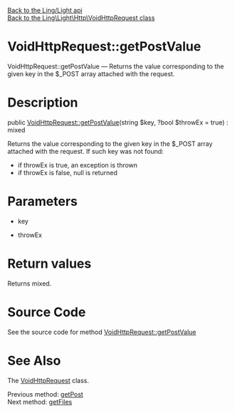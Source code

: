 [Back to the Ling/Light api](https://github.com/lingtalfi/Light/blob/master/doc/api/Ling/Light.md)<br>
[Back to the Ling\Light\Http\VoidHttpRequest class](https://github.com/lingtalfi/Light/blob/master/doc/api/Ling/Light/Http/VoidHttpRequest.md)


VoidHttpRequest::getPostValue
================



VoidHttpRequest::getPostValue — Returns the value corresponding to the given key in the $_POST array attached with the request.




Description
================


public [VoidHttpRequest::getPostValue](https://github.com/lingtalfi/Light/blob/master/doc/api/Ling/Light/Http/VoidHttpRequest/getPostValue.md)(string $key, ?bool $throwEx = true) : mixed




Returns the value corresponding to the given key in the $_POST array attached with the request.
If such key was not found:

- if throwEx is true, an exception is thrown
- if throwEx is false, null is returned




Parameters
================


- key

    

- throwEx

    


Return values
================

Returns mixed.








Source Code
===========
See the source code for method [VoidHttpRequest::getPostValue](https://github.com/lingtalfi/Light/blob/master/Http/VoidHttpRequest.php#L149-L152)


See Also
================

The [VoidHttpRequest](https://github.com/lingtalfi/Light/blob/master/doc/api/Ling/Light/Http/VoidHttpRequest.md) class.

Previous method: [getPost](https://github.com/lingtalfi/Light/blob/master/doc/api/Ling/Light/Http/VoidHttpRequest/getPost.md)<br>Next method: [getFiles](https://github.com/lingtalfi/Light/blob/master/doc/api/Ling/Light/Http/VoidHttpRequest/getFiles.md)<br>

